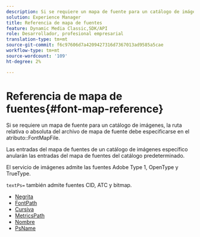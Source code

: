 ```yaml
---
description: Si se requiere un mapa de fuente para un catálogo de imágenes, la ruta relativa o absoluta del archivo de mapa de fuente debe especificarse en el atributo FontMapFile.
solution: Experience Manager
title: Referencia de mapa de fuentes
feature: Dynamic Media Classic,SDK/API
role: Desarrollador, profesional empresarial
translation-type: tm+mt
source-git-commit: f6c97606d7a4209427316d7367013ad9585a5cae
workflow-type: tm+mt
source-wordcount: '109'
ht-degree: 2%

---
```



# Referencia de mapa de fuentes{#font-map-reference}

Si se requiere un mapa de fuente para un catálogo de imágenes, la ruta relativa o absoluta del archivo de mapa de fuente debe especificarse en el atributo::FontMapFile.

Las entradas del mapa de fuentes de un catálogo de imágenes específico anularán las entradas del mapa de fuentes del catálogo predeterminado.

El servicio de imágenes admite las fuentes Adobe Type 1, OpenType y TrueType.

`textPs=` también admite fuentes CID, ATC y bitmap.

* [Negrita](r-bold-font.md)
* [FontPath](r-fontpath-font.md)
* [Cursiva](r-italic-font.md)
* [MetricsPath](r-metricspath-font.md)
* [Nombre](r-name-font.md)
* [PsName](r-psname-font.md)
